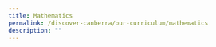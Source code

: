 ```yaml
---
title: Mathematics
permalink: /discover-canberra/our-curriculum/mathematics
description: ""
---
```

